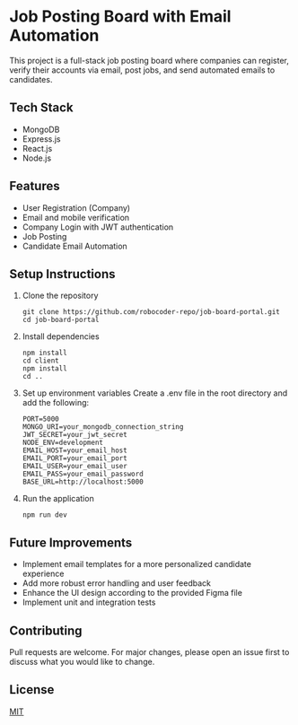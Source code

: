 # Job Posting Board with Email Automation

This project is a full-stack job posting board where companies can register, verify their accounts via email, post jobs, and send automated emails to candidates.

## Tech Stack
- MongoDB
- Express.js
- React.js
- Node.js

## Features
- User Registration (Company)
- Email and mobile verification
- Company Login with JWT authentication
- Job Posting
- Candidate Email Automation

## Setup Instructions
1. Clone the repository
   ```
   git clone https://github.com/robocoder-repo/job-board-portal.git
   cd job-board-portal
   ```

2. Install dependencies
   ```
   npm install
   cd client
   npm install
   cd ..
   ```

3. Set up environment variables
   Create a .env file in the root directory and add the following:
   ```
   PORT=5000
   MONGO_URI=your_mongodb_connection_string
   JWT_SECRET=your_jwt_secret
   NODE_ENV=development
   EMAIL_HOST=your_email_host
   EMAIL_PORT=your_email_port
   EMAIL_USER=your_email_user
   EMAIL_PASS=your_email_password
   BASE_URL=http://localhost:5000
   ```

4. Run the application
   ```
   npm run dev
   ```

## Future Improvements
- Implement email templates for a more personalized candidate experience
- Add more robust error handling and user feedback
- Enhance the UI design according to the provided Figma file
- Implement unit and integration tests

## Contributing
Pull requests are welcome. For major changes, please open an issue first to discuss what you would like to change.

## License
[MIT](https://choosealicense.com/licenses/mit/)
